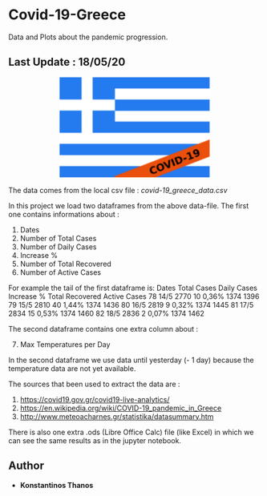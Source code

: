 # Covid-19-Greece
Data and Plots about the pandemic progression. 
## Last Update : 18/05/20

<p align="center">
  <img width="300" height="200" src="flag.png">
</p>

The data comes from the local csv file : *covid-19_greece_data.csv*

In this project we load two dataframes from the above data-file. 
The first one contains informations about : 

1. Dates  
2. Number of Total Cases  
3. Number of Daily Cases  
4. Increase %  
5. Number of Total Recovered  
6. Number of Active Cases  

For example the tail of the first dataframe is:
 	Dates 	Total Cases 	Daily Cases 	Increase % 	Total Recovered 	Active Cases
78 	14/5 	2770 	10 	0,36% 	1374 	1396
79 	15/5 	2810 	40 	1,44% 	1374 	1436
80 	16/5 	2819 	9 	0,32% 	1374 	1445
81 	17/5 	2834 	15 	0,53% 	1374 	1460
82 	18/5 	2836 	2 	0,07% 	1374 	1462

The second dataframe contains one extra column about :

7. Max Temperatures per Day

In the second dataframe we use data until yesterday (- 1 day) because the temperature data are not yet available.

The sources that been used to extract the data are : 
1. https://covid19.gov.gr/covid19-live-analytics/  
2. https://en.wikipedia.org/wiki/COVID-19_pandemic_in_Greece  
3. http://www.meteoacharnes.gr/statistika/datasummary.htm  

There is also one extra .ods (Libre Office Calc) file (like Excel) in which we can see the same results as in the jupyter notebook.

## Author
* **Konstantinos Thanos**
